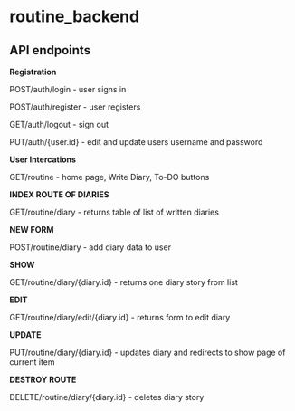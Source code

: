 # routine_backend

## API endpoints


**Registration**

POST/auth/login - user signs in

POST/auth/register - user registers 

GET/auth/logout - sign out 

PUT/auth/{user.id} - edit and update users username and password 

**User Intercations**

GET/routine - home page, Write Diary, To-DO buttons 

**INDEX ROUTE OF DIARIES**

GET/routine/diary - returns table of list of written diaries

**NEW FORM**

POST/routine/diary - add diary data to user 

**SHOW**

GET/routine/diary/{diary.id} - returns one diary story from list

**EDIT**

GET/routine/diary/edit/{diary.id} - returns form to edit diary

**UPDATE**

PUT/routine/diary/{diary.id} - updates diary and redirects to show page of current item

**DESTROY ROUTE**

DELETE/routine/diary/{diary.id} - deletes diary story

